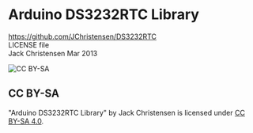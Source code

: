 # Arduino DS3232RTC Library
https://github.com/JChristensen/DS3232RTC  
LICENSE file  
Jack Christensen Mar 2013  

![CC BY-SA](http://mirrors.creativecommons.org/presskit/buttons/88x31/png/by-sa.png)
## CC BY-SA
"Arduino DS3232RTC Library" by Jack Christensen is licensed under [CC BY-SA 4.0](http://creativecommons.org/licenses/by-sa/4.0/).